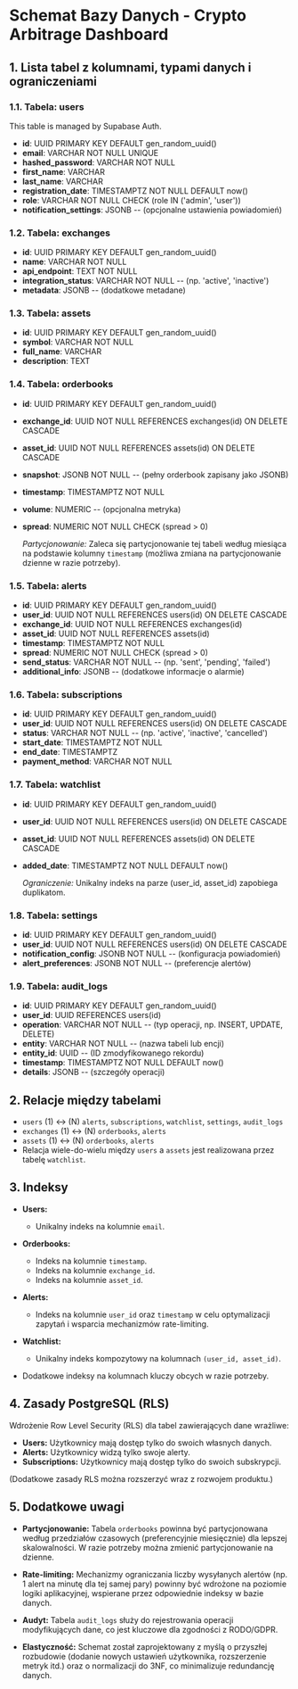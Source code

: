 # Schemat Bazy Danych - Crypto Arbitrage Dashboard

## 1. Lista tabel z kolumnami, typami danych i ograniczeniami

### 1.1. Tabela: users

This table is managed by Supabase Auth.

- **id**: UUID PRIMARY KEY DEFAULT gen_random_uuid()
- **email**: VARCHAR NOT NULL UNIQUE
- **hashed_password**: VARCHAR NOT NULL
- **first_name**: VARCHAR
- **last_name**: VARCHAR
- **registration_date**: TIMESTAMPTZ NOT NULL DEFAULT now()
- **role**: VARCHAR NOT NULL CHECK (role IN ('admin', 'user'))
- **notification_settings**: JSONB  -- (opcjonalne ustawienia powiadomień)

### 1.2. Tabela: exchanges
- **id**: UUID PRIMARY KEY DEFAULT gen_random_uuid()
- **name**: VARCHAR NOT NULL
- **api_endpoint**: TEXT NOT NULL
- **integration_status**: VARCHAR NOT NULL  -- (np. 'active', 'inactive')
- **metadata**: JSONB  -- (dodatkowe metadane)

### 1.3. Tabela: assets
- **id**: UUID PRIMARY KEY DEFAULT gen_random_uuid()
- **symbol**: VARCHAR NOT NULL
- **full_name**: VARCHAR
- **description**: TEXT

### 1.4. Tabela: orderbooks
- **id**: UUID PRIMARY KEY DEFAULT gen_random_uuid()
- **exchange_id**: UUID NOT NULL REFERENCES exchanges(id) ON DELETE CASCADE
- **asset_id**: UUID NOT NULL REFERENCES assets(id) ON DELETE CASCADE
- **snapshot**: JSONB NOT NULL  -- (pełny orderbook zapisany jako JSONB)
- **timestamp**: TIMESTAMPTZ NOT NULL
- **volume**: NUMERIC  -- (opcjonalna metryka)
- **spread**: NUMERIC NOT NULL CHECK (spread > 0)

  *Partycjonowanie:* Zaleca się partycjonowanie tej tabeli według miesiąca na podstawie kolumny `timestamp` (możliwa zmiana na partycjonowanie dzienne w razie potrzeby).

### 1.5. Tabela: alerts
- **id**: UUID PRIMARY KEY DEFAULT gen_random_uuid()
- **user_id**: UUID NOT NULL REFERENCES users(id) ON DELETE CASCADE
- **exchange_id**: UUID NOT NULL REFERENCES exchanges(id)
- **asset_id**: UUID NOT NULL REFERENCES assets(id)
- **timestamp**: TIMESTAMPTZ NOT NULL
- **spread**: NUMERIC NOT NULL CHECK (spread > 0)
- **send_status**: VARCHAR NOT NULL  -- (np. 'sent', 'pending', 'failed')
- **additional_info**: JSONB  -- (dodatkowe informacje o alarmie)

### 1.6. Tabela: subscriptions
- **id**: UUID PRIMARY KEY DEFAULT gen_random_uuid()
- **user_id**: UUID NOT NULL REFERENCES users(id) ON DELETE CASCADE
- **status**: VARCHAR NOT NULL  -- (np. 'active', 'inactive', 'cancelled')
- **start_date**: TIMESTAMPTZ NOT NULL
- **end_date**: TIMESTAMPTZ
- **payment_method**: VARCHAR NOT NULL

### 1.7. Tabela: watchlist
- **id**: UUID PRIMARY KEY DEFAULT gen_random_uuid()
- **user_id**: UUID NOT NULL REFERENCES users(id) ON DELETE CASCADE
- **asset_id**: UUID NOT NULL REFERENCES assets(id) ON DELETE CASCADE
- **added_date**: TIMESTAMPTZ NOT NULL DEFAULT now()

  *Ograniczenie:* Unikalny indeks na parze (user_id, asset_id) zapobiega duplikatom.

### 1.8. Tabela: settings
- **id**: UUID PRIMARY KEY DEFAULT gen_random_uuid()
- **user_id**: UUID NOT NULL REFERENCES users(id) ON DELETE CASCADE
- **notification_config**: JSONB NOT NULL  -- (konfiguracja powiadomień)
- **alert_preferences**: JSONB NOT NULL  -- (preferencje alertów)

### 1.9. Tabela: audit_logs
- **id**: UUID PRIMARY KEY DEFAULT gen_random_uuid()
- **user_id**: UUID REFERENCES users(id)
- **operation**: VARCHAR NOT NULL  -- (typ operacji, np. INSERT, UPDATE, DELETE)
- **entity**: VARCHAR NOT NULL  -- (nazwa tabeli lub encji)
- **entity_id**: UUID  -- (ID zmodyfikowanego rekordu)
- **timestamp**: TIMESTAMPTZ NOT NULL DEFAULT now()
- **details**: JSONB  -- (szczegóły operacji)

## 2. Relacje między tabelami

- `users` (1) ↔ (N) `alerts`, `subscriptions`, `watchlist`, `settings`, `audit_logs`
- `exchanges` (1) ↔ (N) `orderbooks`, `alerts`
- `assets` (1) ↔ (N) `orderbooks`, `alerts`
- Relacja wiele-do-wielu między `users` a `assets` jest realizowana przez tabelę `watchlist`.

## 3. Indeksy

- **Users:**
  - Unikalny indeks na kolumnie `email`.

- **Orderbooks:**
  - Indeks na kolumnie `timestamp`.
  - Indeks na kolumnie `exchange_id`.
  - Indeks na kolumnie `asset_id`.

- **Alerts:**
  - Indeks na kolumnie `user_id` oraz `timestamp` w celu optymalizacji zapytań i wsparcia mechanizmów rate-limiting.

- **Watchlist:**
  - Unikalny indeks kompozytowy na kolumnach `(user_id, asset_id)`.

- Dodatkowe indeksy na kolumnach kluczy obcych w razie potrzeby.

## 4. Zasady PostgreSQL (RLS)

Wdrożenie Row Level Security (RLS) dla tabel zawierających dane wrażliwe:

- **Users:** Użytkownicy mają dostęp tylko do swoich własnych danych.
- **Alerts:** Użytkownicy widzą tylko swoje alerty.
- **Subscriptions:** Użytkownicy mają dostęp tylko do swoich subskrypcji.

(Dodatkowe zasady RLS można rozszerzyć wraz z rozwojem produktu.)

## 5. Dodatkowe uwagi

- **Partycjonowanie:** Tabela `orderbooks` powinna być partycjonowana według przedziałów czasowych (preferencyjnie miesięcznie) dla lepszej skalowalności. W razie potrzeby można zmienić partycjonowanie na dzienne.

- **Rate-limiting:** Mechanizmy ograniczania liczby wysyłanych alertów (np. 1 alert na minutę dla tej samej pary) powinny być wdrożone na poziomie logiki aplikacyjnej, wspierane przez odpowiednie indeksy w bazie danych.

- **Audyt:** Tabela `audit_logs` służy do rejestrowania operacji modyfikujących dane, co jest kluczowe dla zgodności z RODO/GDPR.

- **Elastyczność:** Schemat został zaprojektowany z myślą o przyszłej rozbudowie (dodanie nowych ustawień użytkownika, rozszerzenie metryk itd.) oraz o normalizacji do 3NF, co minimalizuje redundancję danych. 
